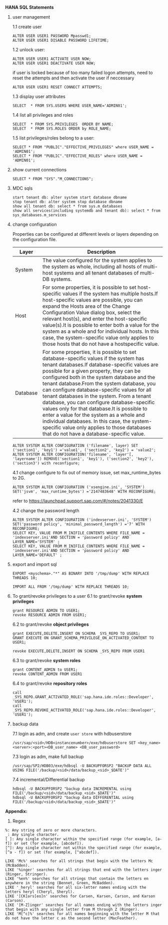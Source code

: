 **HANA SQL Statements**

1. user management
    
    1.1 create user
    ```
    ALTER USER USER1 PASSWORD Mpasswd1;
    ALTER USER USER1 DISABLE PASSWORD LIFETIME;
    ```
    1.2 unlock user:
    ```
    ALTER USER USER1 ACTIVATE USER NOW;
    ALTER USER USER1 DEACTIVATE USER NOW;
    ```
    
    if user is locked because of too many failed logon attempts, need to reset the attempts and then activate the user if neccessary
    ```
    ALTER USER USER1 RESET CONNECT ATTEMPTS;
    ```
    1.3 display user attributes  
    ```
    SELECT  * FROM SYS.USERS WHERE USER_NAME='ADMIN01';
    ```
    1.4 list all privileges and roles
    ```
    SELECT  * FROM SYS.PRIVILEGES  ORDER BY NAME;
    SELECT  * FROM SYS.ROLES ORDER by ROLE_NAME;
    ```
    1.5 list privileges/roles belong to a user: 
    ```
    SELECT * FROM "PUBLIC"."EFFECTIVE_PRIVILEGES" where USER_NAME = 'ADMIN01';
    SELECT * FROM "PUBLIC"."EFFECTIVE_ROLES" where USER_NAME = 'ADMIN01';
    ```

2. show current connections
    ```
    SELECT * FROM "SYS"."M_CONNECTIONS";
    ```

3. MDC sqls
    ```
    start tenant db: alter system start database dbname
    stop tenant db: alter system stop database dbname
    show all tenant db: select * from sys.m_databases
    show all services(including systemdb and tenant db): select * from sys_databases.m_services
    ```
4. change configuration

    Properties can be configured at different levels or layers depending on the configuration file.

    Layer |Description
    ------|-----------------
    System| The value configured for the system applies to the system as whole, including all hosts of multi-host systems and all tenant databases of multi-DB systems.
    Host | For some properties, it is possible to set host-specific values if the system has multiple hosts.If host-specific values are possible, you can expand the Hosts area of the Change Configuration Value dialog box, select the relevant host(s), and enter the host-specific value(s).It is possible to enter both a value for the system as a whole and for individual hosts. In this case, the system-specific value only applies to those hosts that do not have a hostspecific value.
    Database| For some properties, it is possible to set database-specific values if the system has tenant databases.If database-specific values are possible for a given property, they can be configured both in the system database and the tenant database.From the system database, you can configure database-specific values for all tenant databases in the system. From a tenant database, you can configure database-specific values only for that database.It is possible to enter a value for the system as a whole and individual databases. In this case, the system-specific value only applies to those databases that do not have a database-specific value.

    ```
    ALTER SYSTEM ALTER CONFIGURATION ('filename', layer) SET ('section1', 'key1') ='value1', ('section2', 'key2') = 'value2';
    ALTER SYSTEM ALTER CONFIGURATION('filename', 'layer'[, 'layername']) REMOVE('section1', 'key1'), ('section2', 'key2'), ('section3') with reconfigure;
    ```

    4.1 change configure to fix out of memory issue, set max_runtime_bytes to 2G.
    ```
    ALTER SYSTEM ALTER CONFIGURATION ('xsengine.ini', 'SYSTEM') SET('jsvm', 'max_runtime_bytes') ='2147483648' WITH RECONFIGURE;
    ```
    refer to https://launchpad.support.sap.com/#/notes/2041330/E

    4.2 change the password length
    ```
    ALTER SYSTEM ALTER CONFIGURATION ('indexserver.ini', 'SYSTEM') SET('password policy', 'minimal_password_length') ='7' WITH RECONFIGURE;
    SELECT KEY, VALUE FROM M_INIFILE_CONTENTS WHERE FILE_NAME = 'indexserver.ini'AND SECTION = 'password policy' AND LAYER_NAME='SYSTEM' ;
    SELECT KEY, VALUE FROM M_INIFILE_CONTENTS WHERE FILE_NAME = 'indexserver.ini'AND SECTION = 'password policy' AND LAYER_NAME='DEFAULT' ;   
    ```

5. export and import sql
    ```
    EXPORT <myschema>."*" AS BINARY INTO '/tmp/dump' WITH REPLACE THREADS 10;

    IMPORT ALL FROM '/tmp/dump' WITH REPLACE THREADS 10;
    ```

6. To grant/revoke privileges to a user 
    6.1 to grant/revoke **system privileges**
    ```
    grant RESOURCE ADMIN TO USER1;
    revoke RESOURCE ADMIN FROM USER1;
    ```

    6.2 to grant/revoke **object privileges**
    ```
    grant EXECUTE,DELETE,INSERT ON SCHEMA _SYS_REPO TO USER1;
    GRANT EXECUTE ON GRANT_SCHEMA_PRIVILEGE_ON_ACTIVATED_CONTENT TO USER1; 

    revoke EXECUTE,DELETE,INSERT ON SCHEMA _SYS_REPO FROM USER1
    ```

    6.3 to grant/revoke **system roles**
    ```
    grant CONTENT_ADMIN to USER1;
    revoke CONTENT_ADMIN FROM USER1
    ```

    6.4 to grant/revoke **repository roles**

    ```
    call _SYS_REPO.GRANT_ACTIVATED_ROLE('sap.hana.ide.roles::Developer', 'USER1');
    call _SYS_REPO.REVOKE_ACTIVATED_ROLE('sap.hana.ide.roles::Developer', 'USER1');
    ```
7. backup data 

    7.1 login as <sid>adm, and create `user store` with hdbuserstore
    ```
    /usr/sap/<sid>/HDB<instancenumber>/exe/hdbuserstore SET <key_name> <server>:<port><DB_user_name> <DB_user_password>
    ```

    7.3 login as  <sid>adm, make full backup
    
    ```
    /usr/sap/SP2/HDB03/exe/hdbsql -U BACKUPFORSP2 "BACKUP DATA ALL USING FILE('/backup/<sid>/data/backup_<sid>_$DATE')"
    ```

    7.4 incremental/Differential backup 

    ```
    hdbsql -U BACKUPFORSP2 "backup data INCREMENTAL using FILE('/backup/<sid>/data/backup_<sid>_$DATE')"
    hdbsql -U BACKUPFORSP2 "backup data DIFFERENTIAL using FILE('/backup/<sid>/data/backup_<sid>_$DATE')"

    ```
**Appendix:**

1. Regex
```
%: Any string of zero or more characters.
_: Any single character.
[ ]: Any single character within the specified range (for example, [a-f]) or set (for example, [abcdef]).
[^]: Any single character not within the specified range (for example, [^a - f]) or set (for example, [^abcdef]).

LIKE 'Mc%' searches for all strings that begin with the letters Mc (McBadden).
LIKE '%inger' searches for all strings that end with the letters inger (Ringer, Stringer).
LIKE '%en%' searches for all strings that contain the letters en anywhere in the string (Bennet, Green, McBadden).
LIKE '_heryl' searches for all six-letter names ending with the letters heryl (Cheryl, Sheryl).
LIKE '[CK]ars[eo]n' searches for Carsen, Karsen, Carson, and Karson (Carson).
LIKE '[M-Z]inger' searches for all names ending with the letters inger that begin with any single letter from M through Z (Ringer).
LIKE 'M[^c]%' searches for all names beginning with the letter M that do not have the letter c as the second letter (MacFeather).
```